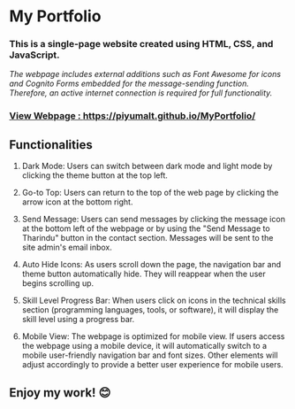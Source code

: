 <h1> 
My Portfolio </h1><h3>

This is a single-page website created using HTML, CSS, and JavaScript. </h3><i>

The webpage includes external additions such as Font Awesome for icons and Cognito Forms embedded for the message-sending function. Therefore, an active internet connection is required for full functionality.</i> <h3> <a href="https://piyumalt.github.io/MyPortfolio/">

View Webpage : https://piyumalt.github.io/MyPortfolio/ </a></h3>

<h2> Functionalities </h2> <ol><li>

Dark Mode: Users can switch between dark mode and light mode by clicking the theme button at the top left.      </li><li>

Go-to Top: Users can return to the top of the web page by clicking the arrow icon at the bottom right.    </li><li>

Send Message: Users can send messages by clicking the message icon at the bottom left of the webpage or by using the "Send Message to Tharindu" button in the contact section. Messages will be sent to the site admin's email inbox.          </li><li>

Auto Hide Icons: As users scroll down the page, the navigation bar and theme button automatically hide. They will reappear when the user begins scrolling up.        </li><li>

Skill Level Progress Bar: When users click on icons in the technical skills section (programming languages, tools, or software), it will display the skill level using a progress bar.      </li><li>

Mobile View: The webpage is optimized for mobile view. If users access the webpage using a mobile device, it will automatically switch to a mobile user-friendly navigation bar and font sizes. Other elements will adjust accordingly to provide a better user experience for mobile users.   </li>


</ol>
<h2>Enjoy my work! 😊 </h2> 
